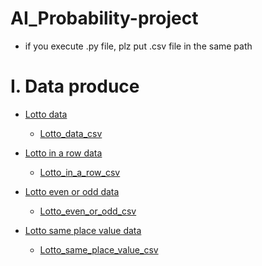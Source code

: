 # AI_Probability-project
- if you execute .py file, plz put .csv file in the same path
#

# I. Data produce
  
  - [Lotto data](https://github.com/ROKORORI/AI_Probability-project/blob/master/py%20file/lotto_data_make.py)
      
      - [Lotto_data_csv](https://github.com/ROKORORI/AI_Probability-project/blob/master/csv%20file/lotto%20~%201092.csv)
      
  - [Lotto in a row data](https://github.com/ROKORORI/AI_Probability-project/blob/master/py%20file/lotto_in_a_row.py)
         
      - [Lotto_in_a_row_csv](https://github.com/ROKORORI/AI_Probability-project/blob/master/csv%20file/lotto_in_a_row.csv)

  - [Lotto even or odd data](https://github.com/ROKORORI/AI_Probability-project/blob/master/py%20file/lotto_even_or_odd.py)
  
      - [Lotto_even_or_odd_csv](https://github.com/ROKORORI/AI_Probability-project/blob/master/csv%20file/lotto_even_or_odd.csv)

  - [Lotto same place value data](https://github.com/ROKORORI/AI_Probability-project/blob/master/py%20file/lotto_same_place_value.py)

      - [Lotto_same_place_value_csv](https://github.com/ROKORORI/AI_Probability-project/blob/master/csv%20file/lotto_same_place_value.csv)

#
